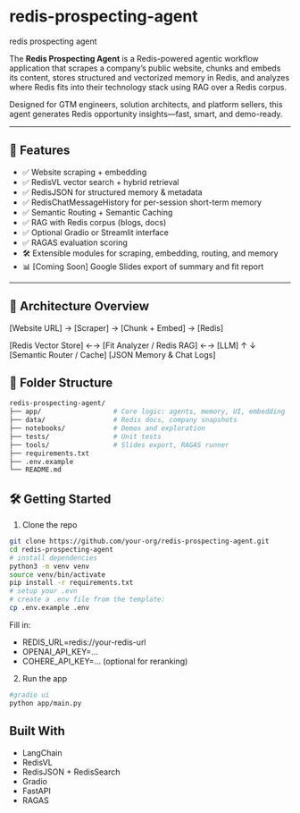 # redis-prospecting-agent
redis prospecting agent

The **Redis Prospecting Agent** is a Redis-powered agentic workflow application that scrapes a company’s public website, chunks and embeds its content, stores structured and vectorized memory in Redis, and analyzes where Redis fits into their technology stack using RAG over a Redis corpus.

Designed for GTM engineers, solution architects, and platform sellers, this agent generates Redis opportunity insights—fast, smart, and demo-ready.

---

## 🚀 Features

- ✅ Website scraping + embedding
- ✅ RedisVL vector search + hybrid retrieval
- ✅ RedisJSON for structured memory & metadata
- ✅ RedisChatMessageHistory for per-session short-term memory
- ✅ Semantic Routing + Semantic Caching
- ✅ RAG with Redis corpus (blogs, docs)
- ✅ Optional Gradio or Streamlit interface
- ✅ RAGAS evaluation scoring
- 🛠️ Extensible modules for scraping, embedding, routing, and memory
- 📊 [Coming Soon] Google Slides export of summary and fit report

---

## 🧱 Architecture Overview

[Website URL] → [Scraper] → [Chunk + Embed] → [Redis]

[Redis Vector Store] ←→ [Fit Analyzer / Redis RAG] ←→ [LLM]
↑ ↓
[Semantic Router / Cache] [JSON Memory & Chat Logs]

## 📁 Folder Structure

```bash
redis-prospecting-agent/
├── app/                  # Core logic: agents, memory, UI, embedding
├── data/                 # Redis docs, company snapshots
├── notebooks/            # Demos and exploration
├── tests/                # Unit tests
├── tools/                # Slides export, RAGAS runner
├── requirements.txt
├── .env.example
└── README.md
```

## 🛠️ Getting Started

1. Clone the repo
```bash
git clone https://github.com/your-org/redis-prospecting-agent.git
cd redis-prospecting-agent
# install dependencies
python3 -m venv venv
source venv/bin/activate
pip install -r requirements.txt
# setup your .evn
# create a .env file from the template:
cp .env.example .env
```
Fill in:
* REDIS_URL=redis://your-redis-url
* OPENAI_API_KEY=...
* COHERE_API_KEY=... (optional for reranking)

2. Run the app
```bash
#gradio ui
python app/main.py
```

## Built With
* LangChain
* RedisVL
* RedisJSON + RedisSearch
* Gradio
* FastAPI
* RAGAS